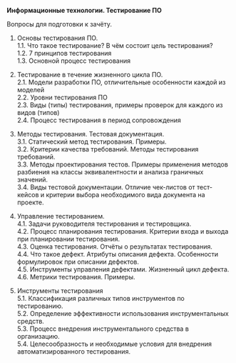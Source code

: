 **Информационные технологии. Тестирование ПО**

Вопросы для подготовки к зачёту.

1. Основы тестирования ПО.    
1.1. Что такое тестирование? В чём состоит цель тестирования?  
1.2. 7 принципов тестирования  
1.3. Основной процесс тестирования  

2. Тестирование в течение жизненного цикла ПО.  
2.1. Модели разработки ПО, отличительные особенности каждой из моделей  
2.2. Уровни тестирования ПО  
2.3. Виды (типы) тестирования, примеры проверок для каждого из видов (типов)  
2.4. Процесс тестирования в период сопровождения  

3. Методы тестирования. Тестовая документация.  
3.1. Статический метод тестирования. Примеры.  
3.2. Критерии качества требований. Методы тестирования требований.  
3.3. Методы проектирования тестов. Примеры применения методов разбиения на классы эквивалентности и анализа граничных значений.  
3.4. Виды тестовой документации. Отличие чек-листов от тест-кейсов и критерии выбора необходимого вида документа на проекте.  

4. Управление тестированием.  
4.1. Задачи руководителя тестирования и тестировщика.  
4.2. Процесс планирования тестирования. Критерии входа и выхода при планировании тестирования.  
4.3. Оценка тестирования. Отчёты о результатах тестирования.  
4.4. Что такое дефект. Атрибуты описания дефекта. Особенности формулировок при описании дефектов.  
4.5. Инструменты управления дефектами. Жизненный цикл дефекта.  
4.6. Метрики тестирования. Примеры.

5. Инструменты тестирования  
5.1. Классификация различных типов инструментов по тестированию.  
5.2. Определение эффективности использования инструментальных средств.   
5.3. Процесс внедрения инструментального средства в организацию.  
5.4. Целесообразность и необходимые условия для внедрения автоматизированного тестирования.   
